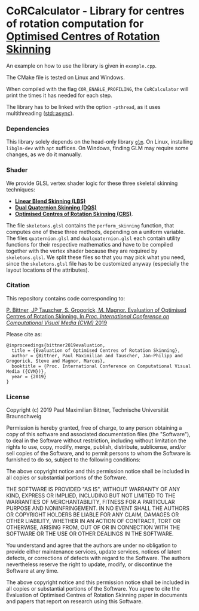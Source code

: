 # CoRCalculator - Library for centres of rotation computation for [Optimised Centres of Rotation Skinning][1]
An example on how to use the library is given in `example.cpp`.

The CMake file is tested on Linux and Windows.

When compiled with the flag `COR_ENABLE_PROFILING`, the `CoRCalculator` will print the times it has needed for each step.

The library has to be linked with the option `-pthread`, as it uses multithreading ([std::async](http://www.cplusplus.com/reference/future/async/)).

### Dependencies
This library solely depends on the head-only library [`glm`](https://glm.g-truc.net/0.9.9/index.html).
On Linux, installing `libglm-dev` with `apt` suffices.
On Windows, finding GLM may require some changes, as we do it manually.

### Shader
We provide GLSL vertex shader logic for these three skeletal skinning techniques:

* **[Linear Blend Skinning (LBS)](http://citeseerx.ist.psu.edu/viewdoc/summary?doi=10.1.1.14.9310)**
* **[Dual Quaternion Skinning (DQS)](https://dl.acm.org/citation.cfm?id=1230107)**
* **[Optimised Centres of Rotation Skinning (CRS)][1]**.

The file `skeletons.glsl` contains the `perform_skinning` function, that computes one of these three methods, depending on a uniform variable.
The files `quaternion.glsl` and `dualquaternion.glsl` each contain utility functions for their respective mathematics and have to be compiled
together with the vertex shader because they are required by `skeletons.glsl`.
We split these files so that you may pick what you need, since the `skeletons.glsl` file has to be customized anyway (especially the layout locations of the attributes).

[1]: https://dl.acm.org/citation.cfm?id=2925959

### Citation
This repository contains code corresponding to:

[P. Bittner, JP Tauscher, S. Grogorick, M. Magnor. Evaluation of Optimised Centres of Rotation Skinning. In _Proc. International Conference on Computational Visual Media (CVM)_ 2019](https://graphics.tu-bs.de/publications/bittner2019evaluation)

Please cite as:

    @inproceedings{bittner2019evaluation,
      title = {Evaluation of Optimised Centres of Rotation Skinning},
      author = {Bittner, Paul Maximilian and Tauscher, Jan-Philipp and Grogorick, Steve and Magnor, Marcus},
      booktitle = {Proc. International Conference on Computational Visual Media ({CVM})},
      year = {2019}
    }

### License

Copyright (c) 2019 Paul Maximilian Bittner, Technische Universität Braunschweig

Permission is hereby granted, free of charge, to any person obtaining a copy
of this software and associated documentation files (the "Software"), to deal
in the Software without restriction, including without limitation the rights
to use, copy, modify, merge, publish, distribute, sublicense, and/or sell
copies of the Software, and to permit persons to whom the Software is
furnished to do so, subject to the following conditions:

The above copyright notice and this permission notice shall be included in all
copies or substantial portions of the Software.

THE SOFTWARE IS PROVIDED "AS IS", WITHOUT WARRANTY OF ANY KIND, EXPRESS OR
IMPLIED, INCLUDING BUT NOT LIMITED TO THE WARRANTIES OF MERCHANTABILITY,
FITNESS FOR A PARTICULAR PURPOSE AND NONINFRINGEMENT. IN NO EVENT SHALL THE
AUTHORS OR COPYRIGHT HOLDERS BE LIABLE FOR ANY CLAIM, DAMAGES OR OTHER
LIABILITY, WHETHER IN AN ACTION OF CONTRACT, TORT OR OTHERWISE, ARISING FROM,
OUT OF OR IN CONNECTION WITH THE SOFTWARE OR THE USE OR OTHER DEALINGS IN THE
SOFTWARE.

You understand and agree that the authors are under no obligation to provide either maintenance services, update services, notices of latent defects, or corrections of defects with regard to the Software. The authors nevertheless reserve the right to update, modify, or discontinue the Software at any time.

The above copyright notice and this permission notice shall be included in all copies or substantial portions of the Software. You agree to cite the Evaluation of Optimised Centres of Rotation Skinning paper in documents and papers that report on research using this Software.
